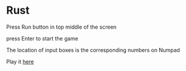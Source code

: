 # Rust

Press Run button in top middle of the screen

press Enter to start the game

The location of input boxes is the corresponding numbers on Numpad

Play it [here](https://repl.it/repls/CalculatingDigitalMode)

